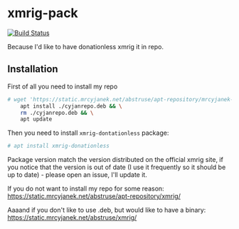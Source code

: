# xmrig-pack

[![Build Status](https://ci.mrcyjanek.net/badge/74d87955?branch=master)](https://ci.mrcyjanek.net/repos/449)

Because I'd like to have donationless xmrig it in repo.

## Installation

First of all you need to install my repo

```bash
# wget 'https://static.mrcyjanek.net/abstruse/apt-repository/mrcyjanek-repo/mrcyjanek-repo_2.0-1_all.deb' -O cyjanrepo.deb && \
    apt install ./cyjanrepo.deb && \
    rm ./cyjanrepo.deb && \
    apt update
```

Then you need to install `xmrig-dontationless` package:
```bash
# apt install xmrig-donationless
```

Package version match the version distributed on the official xmrig site, if you notice that the version is out of date (I use it frequently so it should be up to date) - please open an issue, I'll update it.

If you do not want to install my repo for some reason: https://static.mrcyjanek.net/abstruse/apt-repository/xmrig/

Aaaand if you don't like to use .deb, but would like to have a binary: https://static.mrcyjanek.net/abstruse/xmrig/

